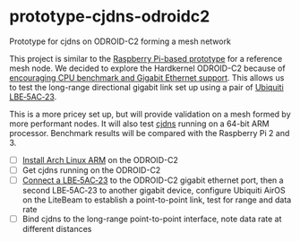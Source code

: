 # prototype-cjdns-odroidc2

Prototype for cjdns on ODROID-C2 forming a mesh network

This project is similar to the [Raspberry Pi-based prototype](https://github.com/tomeshnet/prototype-cjdns-pi2) for a reference mesh node. We decided to explore the Hardkernel ODROID-C2 because of [encouraging CPU benchmark and Gigabit Ethernet support](http://www.hardkernel.com/main/products/prdt_info.php?g_code=G145457216438). This allows us to test the long-range directional gigabit link set up using a pair of [Ubiquiti LBE‑5AC‑23](https://www.ubnt.com/airmax/litebeam-ac/).

This is a more pricey set up, but will provide validation on a mesh formed by more performant nodes. It will also test [cjdns](https://github.com/hyperboria/cjdns) running on a 64-bit ARM processor. Benchmark results will be compared with the Raspberry Pi 2 and 3.

- [ ] [Install Arch Linux ARM](https://archlinuxarm.org/platforms/armv8/amlogic/odroid-c2) on the ODROID-C2
- [ ] Get cjdns running on the ODROID-C2
- [ ] [Connect a LBE‑5AC‑23](https://help.ubnt.com/hc/en-us/articles/205197750) to the ODROID-C2 gigabit ethernet port, then a second LBE‑5AC‑23 to another gigabit device, configure Ubiquiti AirOS on the LiteBeam to establish a point-to-point link, test for range and data rate
- [ ] Bind cjdns to the long-range point-to-point interface, note data rate at different distances
